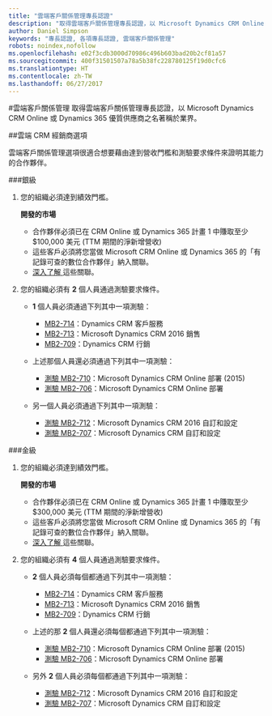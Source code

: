 ```yaml
---
title: "雲端客戶關係管理專長認證"
description: "取得雲端客戶關係管理專長認證，以 Microsoft Dynamics CRM Online 或 Dynamics 365 優質供應商之名著稱於業界。"
author: Daniel Simpson
keywords: "專長認證, 各項專長認證, 雲端客戶關係管理"
robots: noindex,nofollow
ms.openlocfilehash: e02f3cdb3000d70986c496b603bad20b2cf81a57
ms.sourcegitcommit: 400f31501507a78a5b38fc228780125f19d0cfc6
ms.translationtype: HT
ms.contentlocale: zh-TW
ms.lasthandoff: 06/27/2017
---
```

#<a name="cloud-customer-relationship-management"></a>雲端客戶關係管理
取得雲端客戶關係管理專長認證，以 Microsoft Dynamics CRM Online 或 Dynamics 365 優質供應商之名著稱於業界。

##<a name="cloud-crm-reseller-option"></a>雲端 CRM 經銷商選項

雲端客戶關係管理選項很適合想要藉由達到營收門檻和測驗要求條件來證明其能力的合作夥伴。 

###<a name="silver"></a>銀級

1. 您的組織必須達到績效門檻。

    **開發的市場**
    - 合作夥伴必須已在 CRM Online 或 Dynamics 365 計畫 1 中賺取至少 $100,000 美元 (TTM 期間的淨新增營收)
    - 這些客戶必須將您當做 Microsoft CRM Online 或 Dynamics 365 的「有記錄可查的數位合作夥伴」納入關聯。
    - [深入了解 ](https://partner.microsoft.com/en-us/membership/digital-partner-of-record)這些關聯。  
  
2. 您的組織必須有 **2** 個人員通過測驗要求條件。

    - **1** 個人員必須通過下列其中一項測驗：
        - [MB2-714](https://www.microsoft.com/en-us/learning/exam-mb2-714.aspx)：Dynamics CRM 客戶服務
        - [MB2-713](https://www.microsoft.com/en-us/learning/exam-mb2-713.aspx)：Microsoft Dynamics CRM 2016 銷售
        - [MB2-709](https://www.microsoft.com/en-us/learning/exam-mb2-709.aspx)：Dynamics CRM 行銷 

    - 上述那個人員還必須通過下列其中一項測驗：
        - [測驗 MB2-710](https://www.microsoft.com/en-us/learning/exam-mb2-710.aspx)：Microsoft Dynamics CRM Online 部署 (2015)
        - [測驗 MB2-706](https://www.microsoft.com/en-us/learning/exam-mb2-706.aspx)：Microsoft Dynamics CRM Online 部署
        
    - 另一個人員必須通過下列其中一項測驗：
        - [測驗 MB2-712](https://www.microsoft.com/en-us/learning/exam-mb2-712.aspx)：Microsoft Dynamics CRM 2016 自訂和設定
        - [測驗 MB2-707](https://www.microsoft.com/en-us/learning/exam-mb2-707.aspx)：Microsoft Dynamics CRM 自訂和設定


###<a name="gold"></a>金級

1. 您的組織必須達到績效門檻。

    **開發的市場**
    
    - 合作夥伴必須已在 CRM Online 或 Dynamics 365 計畫 1 中賺取至少 $300,000 美元 (TTM 期間的淨新增營收)
    - 這些客戶必須將您當做 Microsoft CRM Online 或 Dynamics 365 的「有記錄可查的數位合作夥伴」納入關聯。
    - [深入了解 ](https://partner.microsoft.com/en-us/membership/digital-partner-of-record)這些關聯。  
  
2. 您的組織必須有 **4** 個人員通過測驗要求條件。

    - **2** 個人員必須每個都通過下列其中一項測驗：
        - [MB2-714](https://www.microsoft.com/en-us/learning/exam-mb2-714.aspx)：Dynamics CRM 客戶服務
        - [MB2-713](https://www.microsoft.com/en-us/learning/exam-mb2-713.aspx)：Microsoft Dynamics CRM 2016 銷售
        - [MB2-709](https://www.microsoft.com/en-us/learning/exam-mb2-709.aspx)：Dynamics CRM 行銷 

    - 上述的那 **2** 個人員還必須每個都通過下列其中一項測驗：
        - [測驗 MB2-710](https://www.microsoft.com/en-us/learning/exam-mb2-710.aspx)：Microsoft Dynamics CRM Online 部署 (2015)
        - [測驗 MB2-706](https://www.microsoft.com/en-us/learning/exam-mb2-706.aspx)：Microsoft Dynamics CRM Online 部署

    - 另外 **2** 個人員必須每個都通過下列其中一項測驗：
        - [測驗 MB2-712](https://www.microsoft.com/en-us/learning/exam-mb2-712.aspx)：Microsoft Dynamics CRM 2016 自訂和設定
        - [測驗 MB2-707](https://www.microsoft.com/en-us/learning/exam-mb2-707.aspx)：Microsoft Dynamics CRM 自訂和設定
